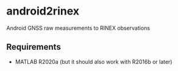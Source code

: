 # android2rinex
Android GNSS raw measurements to RINEX observations

## Requirements
* MATLAB R2020a (but it should also work with R2016b or later)
